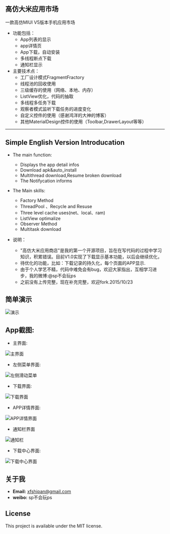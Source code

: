 ## 高仿大米应用市场
一款高仿MIUI V5版本手机应用市场
- 功能包括：
	- App列表的显示
	- app详情页
	- App下载，自动安装
	- 多线程断点下载
	- 通知栏显示
- 主要技术点：
	- 工厂设计模式FragmentFractory
	- 线程池的回收使用
	- 三级缓存的使用（网络、本地、内存）
	- ListView优化，代码的抽取
	- 多线程多任务下载
	- 观察者模式监听下载任务的进度变化
	- 自定义控件的使用（感谢鸿洋的大神的博客）
	- 其他MaterialDesign控件的使用（Toolbar,DrawerLayout等等）
		
--------
## Simple English Version Introducation
- The main function:
	- Displays the app detail infos
	- Download apk&auto_install
	- Multithread download,Resume broken download
	- The Notifycation informs
- The Main skills:
	- Factory Method
	- ThreadPool 、Recycle and Resuse
	- Three level cache uses(net、local、ram)
	- ListView optimalize 
	- Observer Method
	- Multitask download
	
- 说明：
	- "高仿大米应用商店"是我的第一个开源项目，旨在在写代码的过程中学习知识，积累错误。目前V1.0实现了下载显示基本功能，以后会继续优化，
	- 待优化的功能，比如：下载记录的持久化，每个页面的APP显示.
	- 由于个人学艺不精，代码中难免会有bug，欢迎大家指出，互相学习进步，我的微博:@sp不会玩ps
	- 之前没有上传完整，现在补充完整，欢迎fork.2015/10/23



## 简单演示
![演示](http://i.imgur.com/ZpYk48Q.gif)


## App截图:

- 主界面:

![主界面](http://i.imgur.com/kDYkAFt.png)

- 左侧菜单界面:

![左侧滑动菜单](http://i.imgur.com/Bbs6iVm.png)

- 下载界面:

![下载界面](http://i.imgur.com/Hz5bCzw.png)

- APP详情界面:

![APP详情界面](http://i.imgur.com/W04ywAs.png)

- 通知栏界面

![通知栏](http://i.imgur.com/ZhCZMoN.png)

- 下载中心界面:

![下载中心界面](http://i.imgur.com/iOwoBZJ.png)

## 关于我
* **Email:** xfshipan@gmail.com
* **weibo:** sp不会玩ps

## License

This project is available under the MIT license.
